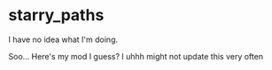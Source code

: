 # starry_paths
I have no idea what I'm doing.

Soo... Here's my mod I guess?
I uhhh might not update this very often
